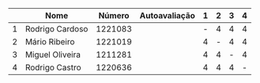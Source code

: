 |     | Nome            | Número  | Autoavaliação | 1   | 2   | 3   | 4   |
| --- | --------------- | ------- | ------------- | --- | --- | --- | --- |
| 1   | Rodrigo Cardoso | 1221083 |               | -   |  4   | 4    | 4    |
| 2   | Mário Ribeiro   | 1221019 |               |   4  | -   | 4    |  4   |
| 3   | Miguel Oliveira | 1211281 |               |    4 |   4  | -   |  4   |
| 4   | Rodrigo Castro  | 1220636 |               |   4  |   4  |    4 | -   |
